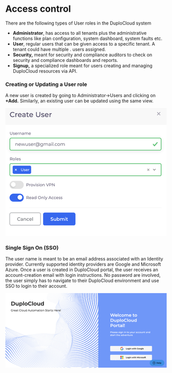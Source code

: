 # Access control

There are the following types of User roles in the DuploCloud system

* **Administrator**, has access to all tenants plus the administrative functions like plan configuration, system dashboard, system faults etc.
* **User**, regular users that can be given access to a specific tenant. A tenant could have multiple . users assigned.
* **Security,** meant for security and compliance auditors to check on security and compliance dashboards and reports.
* **Signup,** a specialized role meant for users creating and managing DuploCloud resources via API.

### Creating or Updating a User role

A new user is created by going to Administrator->Users and clicking on **+Add.** Similarly, an existing user can be updated using the same view.

&#x20;                                   ![](<../../.gitbook/assets/Screen Shot 2022-06-30 at 12.16.03 AM.png>)

### Single Sign On (SSO)

The user name is meant to be an email address associated with an Identity provider. Currently supported identity providers are Google and Microsoft Azure. Once a user is created in DuploCloud portal, the user receives an account-creation email with login instructions. No password are involved, the user simply has to navigate to their DuploCloud environment and use SSO to login to their account.

![](<../../.gitbook/assets/Screen Shot 2022-06-30 at 12.18.51 AM.png>)
